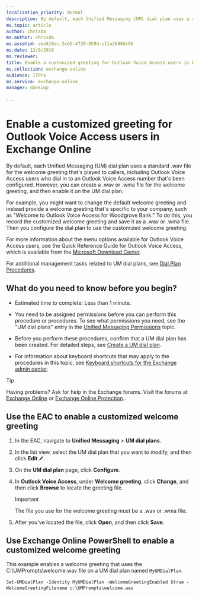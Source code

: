```yaml
---
localization_priority: Normal
description: By default, each Unified Messaging (UM) dial plan uses a standard .wav file for the welcome greeting that's played to callers, including Outlook Voice Access users who dial in to an Outlook Voice Access number that's been configured. However, you can create a .wav or .wma file for the welcome greeting, and then enable it on the UM dial plan.
ms.topic: article
author: chrisda
ms.author: chrisda
ms.assetid: abd418ec-2c65-4720-859d-c11a2698dc06
ms.date: 12/9/2016
ms.reviewer: 
title: Enable a customized greeting for Outlook Voice Access users in Exchange Online
ms.collection: exchange-online
audience: ITPro
ms.service: exchange-online
manager: dansimp

---
```


# Enable a customized greeting for Outlook Voice Access users in Exchange Online

By default, each Unified Messaging (UM) dial plan uses a standard .wav file for the welcome greeting that's played to callers, including Outlook Voice Access users who dial in to an Outlook Voice Access number that's been configured. However, you can create a .wav or .wma file for the welcome greeting, and then enable it on the UM dial plan.

For example, you might want to change the default welcome greeting and instead provide a welcome greeting that's specific to your company, such as "Welcome to Outlook Voice Access for Woodgrove Bank." To do this, you record the customized welcome greeting and save it as a .wav or .wma file. Then you configure the dial plan to use the customized welcome greeting.

For more information about the menu options available for Outlook Voice Access users, see the Quick Reference Guide for Outlook Voice Access, which is available from the [Microsoft Download Center](https://go.microsoft.com/fwlink/p/?linkId=272767).

For additional management tasks related to UM dial plans, see [Dial Plan Procedures](https://technet.microsoft.com/library/1bda77c8-c4e2-4ae0-a001-76ae029bf843.aspx).

## What do you need to know before you begin?

- Estimated time to complete: Less than 1 minute.

- You need to be assigned permissions before you can perform this procedure or procedures. To see what permissions you need, see the "UM dial plans" entry in the [Unified Messaging Permissions](https://technet.microsoft.com/library/d326c3bc-8f33-434a-bf02-a83cc26a5498.aspx) topic.

- Before you perform these procedures, confirm that a UM dial plan has been created. For detailed steps, see [Create a UM dial plan](../../voice-mail-unified-messaging/connect-voice-mail-system/create-um-dial-plan.md).

- For information about keyboard shortcuts that may apply to the procedures in this topic, see [Keyboard shortcuts for the Exchange admin center](../../accessibility/keyboard-shortcuts-in-admin-center.md).

> [!TIP]
> Having problems? Ask for help in the Exchange forums. Visit the forums at [Exchange Online](https://go.microsoft.com/fwlink/p/?linkId=267542) or [Exchange Online Protection](https://go.microsoft.com/fwlink/p/?linkId=285351)..

## Use the EAC to enable a customized welcome greeting

1. In the EAC, navigate to **Unified Messaging** \> **UM dial plans**.

2. In the list view, select the UM dial plan that you want to modify, and then click **Edit** ![Edit icon](../../media/ITPro_EAC_EditIcon.gif).

3. On the **UM dial plan** page, click **Configure**.

4. In **Outlook Voice Access**, under **Welcome greeting**, click **Change**, and then click **Browse** to locate the greeting file.

    > [!IMPORTANT]
    > The file you use for the welcome greeting must be a .wav or .wma file.

5. After you've located the file, click **Open**, and then click **Save**.

## Use Exchange Online PowerShell to enable a customized welcome greeting

This example enables a welcome greeting that uses the C:\UMPrompts\welcome.wav file on a UM dial plan named `MyUMDialPlan`.

```
Set-UMDialPlan -Identity MyUMDialPlan -WelcomeGreetingEnabled $true -WelcomeGreetingFilename c:\UMPrompts\welcome.wav
```



